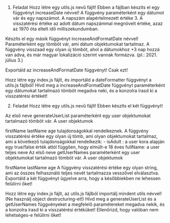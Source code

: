 1. Feladat
Hozz létre egy utils.js nevű fájlt!
Ebben a fájlban készíts el egy függvényt increaseDate névvel!
A függvény paraméterként egy dátumot vár és egy napszámot. A napszám alapértelmezett értéke 3. A visszatérési értéke az adott dátum napszámmal megnövelt értéke, azaz az 1970 óta eltelt idő milliszekundumban.

Készíts el egy másik függvényt increaseAndFormatDate névvel! Paraméterként egy tömböt vár, ami dátum objektumokat tartalmaz.
A függvény visszaad egy olyan új tömböt, ahol a dátumokhoz +3 nap hozzá van adva, és már magyar lokalizáció szerint vannak formázva. (pl.: 2021. július 3.)

Exportáld az increaseAndFormatDate függvényt! Csak ezt!

Hozz létre egy index.js fájlt, és importáld a dateFormatter függvényt a utils.js fájlból!
Hívd meg a increaseAndFormatDate függvényt paraméterként egy dátumokat tartalmazó tömböt megadva neki, és a konzolra írasd ki a visszatérési értékét!

2. Feladat
Hozz létre egy utils.js nevű fájlt!
Ebben készíts el két függvényt!

Az első neve generateUserList paraméterként egy user objektumokat tartalmazó tömböt vár.
A user objektumok

firstName
lastName
age tulajdonságokkal rendelkeznek.
A függvény visszatérési értéke egy olyan új tömb, ami olyan objektumokat tartalmaz, ami a következő tulajdonságokkal rendelkezik: - isAdult : a user kora alapján egy true/false érték attól függően, hogy elmúlt-e 18 éves
fullName: a user teljes neve
Az első neve getUserNames paraméterként egy user objektumokat tartalmazó tömböt vár.
A user objektumok

firstName
lastName
age A függvény visszatérési értéke egy olyan string, ami az összes felhasználó teljes nevét tartalmazza vesszővel elválasztva.
Exportáld a két függvényt ügyelve arra, hogy a későbbiekben ne lehessen felülírni őket!

Hozz létre egy index.js fájlt, az utils.js fájlból importálj mindent utils névvel! (Ne használj object destructuring-et!)
Hívd meg a generateUserList és a getUserNames függvényeket a megfelelő paramétereket megadva nekik, és a konzolra írasd ki a visszatérési értéküket!
Ellenőrizd, hogy valóban nem lehetséges-e felülírni őket!